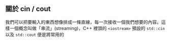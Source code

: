 ## 關於 cin / cout

我們可以把要輸入的東西想像排成一條直線，每一次接收一個我們想要的內容。這樣一個概念叫做「串流」(streaming)，C++ 裡頭的 `<iostream>` 預設的 `std::cin` 以及 `std::cout` 便是將常用的